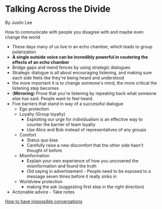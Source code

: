 # Talking Across the Divide

By Justin Lee

How to communicate with people you disagree with and maybe even change the world

- These days many of us live in an echo chamber, which leads to group polarization
- **A single outside voice can be incredibly powerful in coutering the effects of an echo chamber**
- Bridge gaps and mend fences by using strategic dialogues
- Strategic dialogue is all about encouraging listening, and making sure each side feels like they're being heard and understood
- the more important it is to change someone's mind, the more critical the listening step becomes
- (**Mirroring**) Prove that you're listening by repeating back what someone else has said. People want to feel heard.
- Five barriers that stand in way of a successful dialogue
    - Ego protection
    - Loyalty (Group loyalty)
        - Exploiting our urge for individualism is an effective way to counter the barrier of team loyalty
        - Use Alice and Bob instead of representatives of any groups
    - Comfort
        - Status quo bias
        - Carefully raise a new discomfort that the other side hasn't thought of before
    - Misinformation
        - Explain your own experience of how you uncovered the misinformation and found the truth
        - Old saying in advertisement - People need to be exposed to a message seven times before it really sinks in
    - Worldview protection
        - making the ask (suggesting first step in the right direction)
- Actionable advice - Take notes

[How to have impossible conversations](how-to-have-impossible-conversations)
